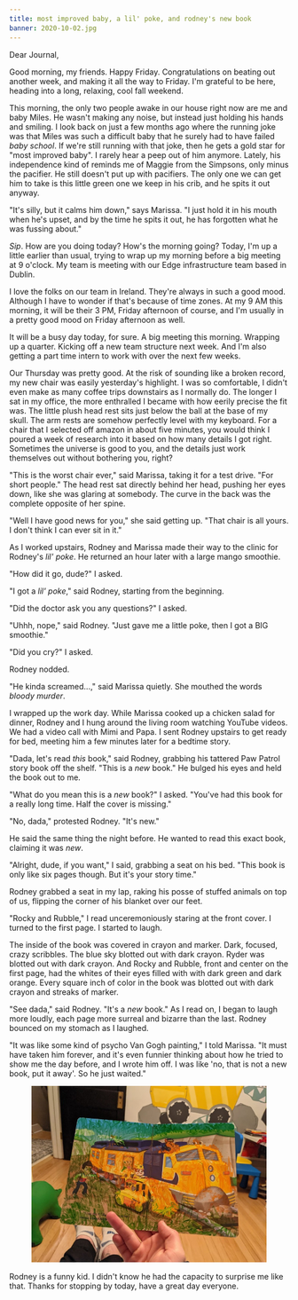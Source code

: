 ```yaml
---
title: most improved baby, a lil' poke, and rodney's new book
banner: 2020-10-02.jpg
---
```


Dear Journal,

Good morning, my friends.  Happy Friday.  Congratulations on beating
out another week, and making it all the way to Friday.  I'm grateful
to be here, heading into a long, relaxing, cool fall weekend.

This morning, the only two people awake in our house right now are me
and baby Miles.  He wasn't making any noise, but instead just holding
his hands and smiling.  I look back on just a few months ago where the
running joke was that Miles was such a difficult baby that he surely
had to have failed _baby school_.  If we're still running with that
joke, then he gets a gold star for "most improved baby".  I rarely
hear a peep out of him anymore.  Lately, his independence kind of
reminds me of Maggie from the Simpsons, only minus the pacifier.  He
still doesn't put up with pacifiers.  The only one we can get him to
take is this little green one we keep in his crib, and he spits it out
anyway.

"It's silly, but it calms him down," says Marissa.  "I just hold it in
his mouth when he's upset, and by the time he spits it out, he has
forgotten what he was fussing about."

_Sip_.  How are you doing today?  How's the morning going?  Today, I'm
up a little earlier than usual, trying to wrap up my morning before a
big meeting at 9 o'clock.  My team is meeting with our Edge
infrastructure team based in Dublin.

I love the folks on our team in Ireland.  They're always in such a
good mood.  Although I have to wonder if that's because of time zones.
At my 9 AM this morning, it will be their 3 PM, Friday afternoon of
course, and I'm usually in a pretty good mood on Friday afternoon as
well.

It will be a busy day today, for sure.  A big meeting this morning.
Wrapping up a quarter.  Kicking off a new team structure next week.
And I'm also getting a part time intern to work with over the next few
weeks.

Our Thursday was pretty good.  At the risk of sounding like a broken
record, my new chair was easily yesterday's highlight.  I was so
comfortable, I didn't even make as many coffee trips downstairs as I
normally do.  The longer I sat in my office, the more enthralled I
became with how eerily precise the fit was.  The little plush head
rest sits just below the ball at the base of my skull.  The arm rests
are somehow perfectly level with my keyboard.  For a chair that I
selected off amazon in about five minutes, you would think I poured a
week of research into it based on how many details I got right.
Sometimes the universe is good to you, and the details just work
themselves out without bothering you, right?

"This is the worst chair ever," said Marissa, taking it for a test
drive.  "For short people."  The head rest sat directly behind her
head, pushing her eyes down, like she was glaring at somebody.  The
curve in the back was the complete opposite of her spine.

"Well I have good news for you," she said getting up.  "That chair is
all yours.  I don't think I can ever sit in it."

As I worked upstairs, Rodney and Marissa made their way to the clinic
for Rodney's _lil' poke_.  He returned an hour later with a large
mango smoothie.

"How did it go, dude?" I asked.

"I got a _lil' poke_," said Rodney, starting from the beginning.

"Did the doctor ask you any questions?" I asked.

"Uhhh, nope," said Rodney.  "Just gave me a little poke, then I got a
BIG smoothie."

"Did you cry?" I asked.

Rodney nodded.

"He kinda screamed...," said Marissa quietly.  She mouthed the words
_bloody murder_.

I wrapped up the work day.  While Marissa cooked up a chicken salad
for dinner, Rodney and I hung around the living room watching YouTube
videos.  We had a video call with Mimi and Papa.  I sent Rodney
upstairs to get ready for bed, meeting him a few minutes later for a
bedtime story.

"Dada, let's read _this_ book," said Rodney, grabbing his tattered Paw
Patrol story book off the shelf.  "This is a _new_ book."  He bulged
his eyes and held the book out to me.

"What do you mean this is a _new_ book?" I asked.  "You've had this
book for a really long time.  Half the cover is missing."

"No, dada," protested Rodney.  "It's new."

He said the same thing the night before.  He wanted to read this exact
book, claiming it was _new_.

"Alright, dude, if you want," I said, grabbing a seat on his bed.
"This book is only like six pages though.  But it's your story time."

Rodney grabbed a seat in my lap, raking his posse of stuffed animals
on top of us, flipping the corner of his blanket over our feet.

"Rocky and Rubble," I read unceremoniously staring at the front cover.
I turned to the first page.  I started to laugh.

The inside of the book was covered in crayon and marker.  Dark,
focused, crazy scribbles.  The blue sky blotted out with dark crayon.
Ryder was blotted out with dark crayon.  And Rocky and Rubble, front
and center on the first page, had the whites of their eyes filled with
with dark green and dark orange.  Every square inch of color in the
book was blotted out with dark crayon and streaks of marker.

"See dada," said Rodney.  "It's a _new_ book."  As I read on, I began
to laugh more loudly, each page more surreal and bizarre than the
last.  Rodney bounced on my stomach as I laughed.

"It was like some kind of psycho Van Gogh painting," I told Marissa.
"It must have taken him forever, and it's even funnier thinking about
how he tried to show me the day before, and I wrote him off.  I was
like 'no, that is not a new book, put it away'.  So he just waited."

<figure>
  <a href="/images/colored-paw-patrol-book.jpg">
    <img alt="colored paw patrol book" src="/images/colored-paw-patrol-book.jpg"/>
  </a>
</figure>

Rodney is a funny kid.  I didn't know he had the capacity to surprise
me like that.  Thanks for stopping by today, have a great day
everyone.
